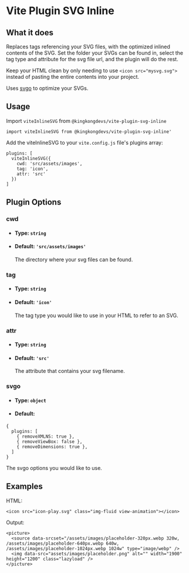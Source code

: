 # Vite Plugin SVG Inline

## What it does
Replaces tags referencing your SVG files, with the optimized inlined contents of the SVG. Set the folder your SVGs can be found in, select the tag type and attribute for the svg file url, and the plugin will do the rest.

Keep your HTML clean by only needing to use `<icon src="mysvg.svg">` instead of pasting the entire contents into your project.

Uses [svgo](https://github.com/svg/svgo) to optimize your SVGs.


## Usage
Import `viteInlineSVG` from `@kingkongdevs/vite-plugin-svg-inline`

```
import viteInlineSVG from @kingkongdevs/vite-plugin-svg-inline'
```


Add the viteInlineSVG to your `vite.config.js` file's plugins array:
```
plugins: [
  viteInlineSVG({
    cwd: 'src/assets/images',
    tag: 'icon', 
    attr: 'src'
  })
]
```

## Plugin Options
### cwd
- #### Type: `string`
- #### Default: `'src/assets/images'`
  The directory where your svg files can be found.

### tag
- #### Type: `string`
- #### Default: `'icon'`
  The tag type you would like to use in your HTML to refer to an SVG.

### attr
- #### Type: `string`
- #### Default: `'src'`
  The attribute that contains your svg filename.

### svgo
- #### Type: `object`
- #### Default: 
```
{
  plugins: [
    { removeXMLNS: true },
    { removeViewBox: false },
    { removeDimensions: true },
  ]
}
```
  The svgo options you would like to use.



## Examples

HTML:
```
<icon src="icon-play.svg" class="img-fluid view-animation"></icon>
```

Output: 
```
<picture>
  <source data-srcset="/assets/images/placeholder-320px.webp 320w, /assets/images/placeholder-640px.webp 640w, /assets/images/placeholder-1024px.webp 1024w" type="image/webp" />
  <img data-src="assets/images/placeholder.png" alt="" width="1900" height="1200" class="lazyload" />
</picture>
```